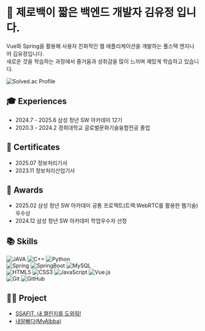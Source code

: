 # 🐨 제로백이 짧은 백엔드 개발자 김유정 입니다.
Vue와 Spring을 활용해 사용자 친화적인 웹 애플리케이션을 개발하는 풀스택 엔지니어 김유정입니다. <br>
새로운 것을 학습하는 과정에서 즐거움과 성취감을 많이 느끼며 재밌게 학습하고 있습니다.

![Solved.ac Profile](http://mazassumnida.wtf/api/v2/generate_badge?boj=aabbc0908)

## 🎓 Experiences
- 2024.7 - 2025.6 삼성 청년 SW 아카데미 12기 </br>
- 2020.3 - 2024.2 경희대학교 글로벌문화기술융합전공 졸업 <br>

## 🪪 Certificates
- 2025.07 정보처리기사 <br>
- 2023.11 정보처리산업기사 <br>

## 🏅 Awards
- 2025.02 삼성 청년 SW 아카데미 공통 프로젝트(트랙:WebRTC를 활용한 웹기술) 우수상 <br>
- 2024.12 삼성 청년 SW 아카데미 학업우수자 선정 <br>

## 📚 Skills
![JAVA](https://img.shields.io/badge/-Java-007396?style=for-the-badge&logo=Java11&logoColor=white)
![C++](https://img.shields.io/badge/-C++-00599C?style=for-the-badge&logo=c%2B%2B&logoColor=white)
![Python](https://img.shields.io/badge/-Python-3776AB?style=for-the-badge&logo=python&logoColor=white) </br>
![Spring](https://img.shields.io/badge/-Spring-6DB33F?style=for-the-badge&logo=Spring&logoColor=green)
![SpringBoot](https://img.shields.io/badge/-SpringBoot-6DB33F?style=for-the-badge&logo=SpringBoot&logoColor=yellow)
![MySQL](https://img.shields.io/badge/-MySQL-4479A1?style=for-the-badge&logo=mysql&logoColor=ffffff) </br>
![HTML5](https://img.shields.io/badge/-HTML5-F05032?style=for-the-badge&logo=html5&logoColor=ffffff)
![CSS3](https://img.shields.io/badge/-CSS3-007ACC?style=for-the-badge&logo=css3&logoColor=ffffff)
![JavaScript](https://img.shields.io/badge/-JavaScript-F7DF1E?style=for-the-badge&logo=javascript&logoColor=ffffff)
![Vue.js](https://img.shields.io/badge/-Vue.js-4FC08D?style=for-the-badge&logo=vue.js&logoColor=ffffff) </br>
![Git](https://img.shields.io/badge/-Git-F05032?style=for-the-badge&logo=git&logoColor=ffffff)
![GitHub](https://img.shields.io/badge/-GitHub-181717?style=for-the-badge&logo=github&logoColor=ffffff)

## 👩‍💻 Project
- <a href="https://github.com/yujeong79/SSAFY_FINALPJT">SSAFIT, 내 챌린지를 도와줘!</a>
- <a href="https://github.com/yujeong79/MyAlbba.git">내알빠다(MyAlbba)</a>

